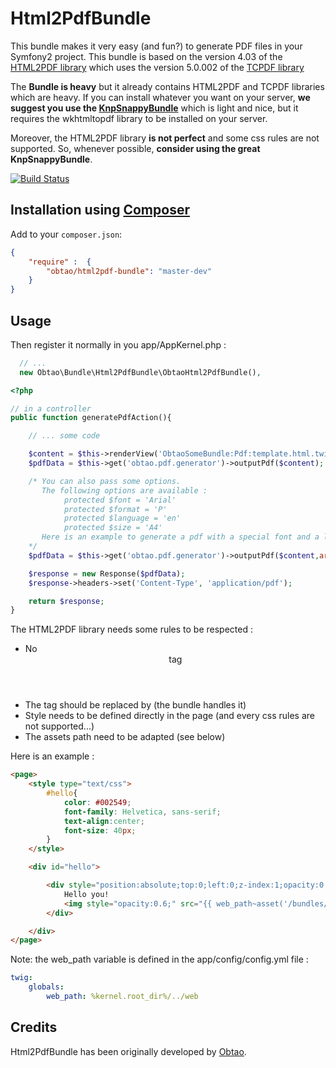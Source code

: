 # Html2PdfBundle

This bundle makes it very easy (and fun?) to generate PDF files in your Symfony2 project.
This bundle is based on the version 4.03 of the [HTML2PDF library](http://html2pdf.fr/en) which
uses the version 5.0.002 of the [TCPDF library](http://www.tcpdf.org/)


The **Bundle is heavy** but it already contains HTML2PDF and TCPDF libraries which are heavy.
If you can install whatever you want on your server, **we suggest you use the [KnpSnappyBundle](https://github.com/KnpLabs/KnpSnappyBundle)** which is light and nice, but it requires the
wkhtmltopdf library to be installed on your server.

Moreover, the HTML2PDF library **is not perfect** and some css rules are not supported. So,
whenever possible, **consider using the great KnpSnappyBundle**.

[![Build Status](https://api.travis-ci.org/obtao/Html2PdfBundle.png?branch=master)](http://travis-ci.org/obtao/Html2PdfBundle)

## Installation using [Composer](http://getcomposer.org/)

Add to your `composer.json`:

```json
{
    "require" :  {
        "obtao/html2pdf-bundle": "master-dev"
    }
}
```

## Usage

Then register it normally in you app/AppKernel.php :
```php
  // ...
  new Obtao\Bundle\Html2PdfBundle\ObtaoHtml2PdfBundle(),
```

```php
<?php

// in a controller
public function generatePdfAction(){

	// ... some code

	$content = $this->renderView('ObtaoSomeBundle:Pdf:template.html.twig');
	$pdfData = $this->get('obtao.pdf.generator')->outputPdf($content);

	/* You can also pass some options.
	   The following options are available :
	   		protected $font = 'Arial'
			protected $format = 'P'
			protected $language = 'en'
			protected $size = 'A4'
	   Here is an example to generate a pdf with a special font and a landscape orientation
	*/
	$pdfData = $this->get('obtao.pdf.generator')->outputPdf($content,array('font'=>'Georgia','format'=>'L'));

	$response = new Response($pdfData);
	$response->headers->set('Content-Type', 'application/pdf');

	return $response;
}
```

The HTML2PDF library needs some rules to be respected :

- No <header> tag
- The <html> tag should be replaced by <page> (the bundle handles it)
- Style needs to be defined directly in the page (and every css rules are not supported...)
- The assets path need to be adapted (see below)

Here is an example :

```html
<page>
	<style type="text/css">
		#hello{
			color: #002549;
			font-family: Helvetica, sans-serif;
			text-align:center;
			font-size: 40px;
		}
	</style>

	<div id="hello">

		<div style="position:absolute;top:0;left:0;z-index:1;opacity:0.6;">
			Hello you!
			<img style="opacity:0.6;" src="{{ web_path~asset('/bundles/obtaosomebundle/images/greet.png') }}" alt="background" />
		</div>

	</div>
</page>
```

Note: the web_path variable is defined in the app/config/config.yml file :

```yaml
twig:
    globals:
        web_path: %kernel.root_dir%/../web
```



## Credits

Html2PdfBundle has been originally developed by [Obtao](http://obtao.com).
